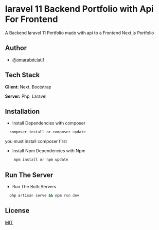 
# laravel 11 Backend Portfolio with Api For Frontend

A Backend laravel 11 Portfolio made with api to a Frontend Next.js Portfolio 


## Author

- [@omarabdelatif](https://github.com/omar-abdelatif)


## Tech Stack

**Client:** Next, Bootstrap

**Server:** Php, Laravel


## Installation

- Install Dependencies with composer

```bash
  composer install or composer update
```
you must install composer first

- Install Npm Dependencies with Npm

```bash
    npm install or npm update
```
## Run The Server

- Run The Both Servers

```bash
  php artisan serve && npm run dev
```
## License

[MIT](https://choosealicense.com/licenses/mit/)

